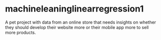 # machineleaninglinearregression1
A pet project with data from an online store that needs insights on whether they should develop their website more or their mobile app more to sell more products. 
